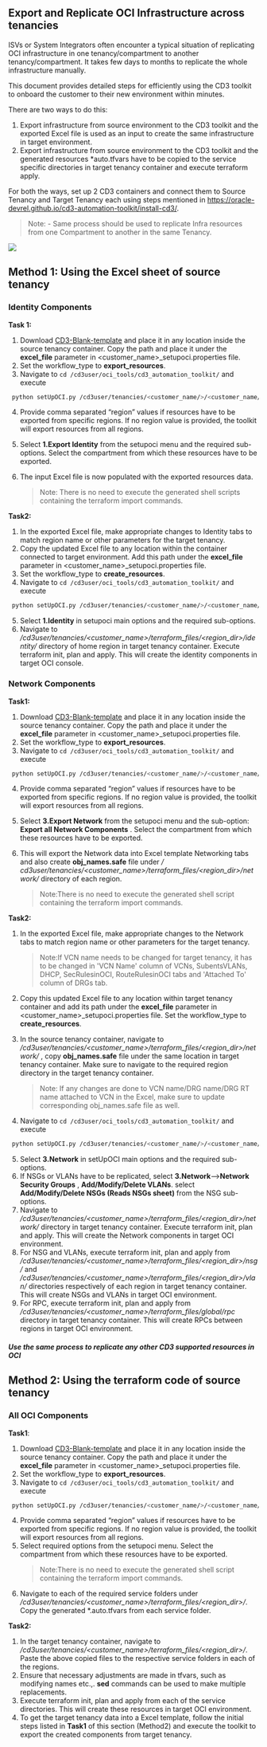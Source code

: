 <h2> Export and Replicate OCI Infrastructure across tenancies </h2>

ISVs or System Integrators often encounter a typical situation of replicating OCI infrastructure in one tenancy/compartment to another tenancy/compartment. It takes few days to months to replicate the whole infrastructure manually.

This document provides detailed steps for efficiently using the CD3 toolkit to onboard the customer to their new environment within minutes.

There are two ways to do this: 

1. Export infrastructure from source environment to the CD3 toolkit and the exported Excel file is used as an input to create the same infrastructure in target environment.
2. Export infrastructure from source environment to the CD3 toolkit and the generated resources *auto.tfvars have to be copied to the service specific directories in target tenancy container and execute terraform apply. 

For both the ways, set up 2 CD3 containers and connect them to Source Tenancy and Target Tenancy each using steps mentioned in https://oracle-devrel.github.io/cd3-automation-toolkit/install-cd3/. 

>Note: - Same process should be used to replicate Infra resources from one Compartment to another in the same Tenancy.

<img src = "../images/isv_workflow.png">


## Method 1: Using the Excel sheet of source tenancy

<h3> Identity Components </h3>

**Task 1:**

1. Download [CD3-Blank-template](https://github.com/oracle-devrel/cd3-automation-toolkit/blob/main/cd3_automation_toolkit/example/CD3-Blank-template.xlsx) and place it in any location inside the source tenancy container. Copy the path and place it under the **excel_file** parameter in <customer_name>_setupoci.properties file. 
2. Set the workflow_type to **export_resources**.
3. Navigate to ```cd /cd3user/oci_tools/cd3_automation_toolkit/```
   and execute  
 ```sh
  python setUpOCI.py /cd3user/tenancies/<customer_name/>/<customer_name/>_setUpOCI.properties
  ```
4. Provide comma separated “region” values if resources have to be exported from specific regions. If no region value is provided, the toolkit will export resources from all regions.
5. Select **1.Export Identity** from the setupoci menu and the required sub-options. Select the compartment from which these resources have to be exported. 
6. The input Excel file is now populated with the exported resources data.

   >Note: There is no need to execute the generated shell scripts containing the terraform import commands.


**Task2:**

1. In the exported Excel file, make appropriate changes to Identity tabs to match region name or other parameters for the target tenancy.
2. Copy the updated Excel file to any location within the container connected to target environment. Add this path under the **excel_file** parameter in <customer_name>_setupoci.properties file. 
3. Set the workflow_type to **create_resources**.
4. Navigate to ```cd /cd3user/oci_tools/cd3_automation_toolkit/```
   and execute  
 ```sh
  python setUpOCI.py /cd3user/tenancies/<customer_name/>/<customer_name/>_setUpOCI.properties
  ```
5. Select **1.Identity** in setupoci main options and the required sub-options.
6. Navigate to */cd3user/tenancies/<customer_name>/terraform_files/<region_dir>/identity/* directory of home region in target tenancy container. Execute terraform init, plan and apply. This will create the identity components in target OCI console.


<h3> Network Components </h3>

**Task1:**

1. Download [CD3-Blank-template](https://github.com/oracle-devrel/cd3-automation-toolkit/blob/main/cd3_automation_toolkit/example/CD3-Blank-template.xlsx) and place it in any location inside the source tenancy container. Copy the path and place it under the **excel_file** parameter in <customer_name>_setupoci.properties file.
2. Set the workflow_type to **export_resources**.
3. Navigate to ```cd /cd3user/oci_tools/cd3_automation_toolkit/```
   and execute  
 ```sh
  python setUpOCI.py /cd3user/tenancies/<customer_name/>/<customer_name/>_setUpOCI.properties
  ```
4. Provide comma separated “region” values if resources have to be exported from specific regions. If no region value is provided, the toolkit will export resources from all regions.
5. Select **3.Export Network** from the setupoci menu and the sub-option: **Export all Network Components** . Select the compartment from which these resources have to be exported. 
6. This will export the Network data into Excel template Networking tabs and also create **obj_names.safe** file under  */ cd3user/tenancies/<customer_name>/terraform_files/<region_dir>/network/* directory of each region.

   >Note:There is no need to execute the generated shell script containing the terraform import commands.

**Task2:**

1. In the exported Excel file, make appropriate changes to the Network tabs to match region name or other parameters for the target tenancy. 

   >Note:If VCN name needs to be changed for target tenancy, it has to be changed in 'VCN Name' column of VCNs, SubentsVLANs, DHCP, SecRulesinOCI, RouteRulesinOCI tabs and 'Attached To' column of DRGs tab.

2. Copy this updated Excel file to any location within target tenancy container and add its path under the **excel_file** parameter in <customer_name>_setupoci.properties file. Set the workflow_type to **create_resources**.

3. In the source tenancy container, navigate to */cd3user/tenancies/<customer_name>/terraform_files/<region_dir>/network/* , copy **obj_names.safe** file under the same location in target tenancy container. Make sure to navigate to the required region directory in the target tenancy container.

   >Note: If any changes are done to VCN name/DRG name/DRG RT name attached to VCN in the Excel, make sure to update corresponding obj_names.safe file as well.

4. Navigate to ```cd /cd3user/oci_tools/cd3_automation_toolkit/```
   and execute  
 ```sh
  python setUpOCI.py /cd3user/tenancies/<customer_name/>/<customer_name/>_setUpOCI.properties
  ```
5. Select **3.Network** in setUpOCI main options and the required sub-options.
6. If NSGs or VLANs have to be replicated, select **3.Network**-->**Network Security Groups** , **Add/Modify/Delete VLANs**. select **Add/Modify/Delete NSGs (Reads NSGs sheet)** from the NSG sub-options.
6. Navigate to */cd3user/tenancies/<customer_name>/terraform_files/<region_dir>/network/* directory in target tenancy container. Execute terraform init, plan and apply. This will create the Network components in target OCI environment.
7. For NSG and VLANs, execute terraform init, plan and apply from */cd3user/tenancies/<customer_name>/terraform_files/<region_dir>/nsg/* and */cd3user/tenancies/<customer_name>/terraform_files/<region_dir>/vlan/* directories respectively of each region in target tenancy container. This will create NSGs and VLANs in target OCI environment.
8. For RPC, execute terraform init, plan and apply from */cd3user/tenancies/<customer_name>/terraform_files/global/rpc* directory in target tenancy container. This will create RPCs between regions in target OCI environment.

<h5> Use the same process to replicate any other CD3 supported resources in OCI </h5>


## Method 2: Using the terraform code of source tenancy

<h3> All OCI Components </h3>

**Task1**:

1. Download [CD3-Blank-template](https://github.com/oracle-devrel/cd3-automation-toolkit/blob/main/cd3_automation_toolkit/example/CD3-Blank-template.xlsx) and place it in any location inside the source tenancy container. Copy the path and place it under the **excel_file** parameter in <customer_name>_setupoci.properties file.
2. Set the workflow_type to **export_resources**.
3. Navigate to ```cd /cd3user/oci_tools/cd3_automation_toolkit/```
   and execute  
 ```sh
  python setUpOCI.py /cd3user/tenancies/<customer_name/>/<customer_name/>_setUpOCI.properties
  ```
4. Provide comma separated “region” values if resources have to be exported from specific regions. If no region value is provided, the toolkit will export resources from all regions.
5. Select required options from the setupoci menu. Select the compartment from which these resources have to be exported. 
   >Note:There is no need to execute the generated shell script containing the terraform import commands.
6. Navigate to each of the required service folders under */cd3user/tenancies/<customer_name>/terraform_files/<region_dir>/*. Copy the generated *.auto.tfvars from each service folder.

**Task2:**

1. In the target tenancy container, navigate to */cd3user/tenancies/<customer_name>/terraform_files/<region_dir>/*. Paste the above copied files to the respective service folders in each of the regions.
2. Ensure that necessary adjustments are made in tfvars, such as modifying names etc.,. **sed** commands can be used to make multiple replacements.
3. Execute terraform init, plan and apply from each of the service directories. This will create these resources in target OCI environment.
4. To get the target tenancy data into a Excel template, follow the initial steps listed in **Task1** of this section (Method2) and execute the toolkit to export the created components from target tenancy. 


